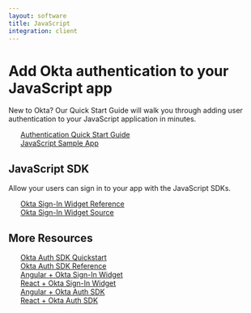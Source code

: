 ```yaml
---
layout: software
title: JavaScript
integration: client
---
```


# Add Okta authentication to your JavaScript app

New to Okta? Our Quick Start Guide will walk you through adding user authentication to your JavaScript application in minutes.

<ul style="list-style: none;">
  <li>
    <span class='code-icon launch-16'></span>
    <a href='okta_sign-in_widget.html'>Authentication Quick Start Guide</a>
  </li>
  <li>
    <span class='fa fa-github'></span>
    <a href='https://github.com/okta/samples-nodejs-express-4'>JavaScript Sample App</a>
  </li>
</ul>

## JavaScript SDK

Allow your users can sign in to your app with the JavaScript SDKs.

<ul style="list-style: none;">

  <li>
    <span class='code-icon expression-16'></span>
    <a href='okta_sign-in_widget_ref.html'>Okta Sign-In Widget Reference</a>
  </li>
  <li>
    <span class='fa fa-github'></span>
    <a href='https://github.com/okta/okta-signin-widget'>Okta Sign-In Widget Source</a>
  </li>
</ul>

## More Resources

<ul style="list-style: none;">
  <li><a href='okta_auth_sdk.html'>Okta Auth SDK Quickstart</a></li>
  <li><a href='okta_auth_sdk_ref.html'>Okta Auth SDK Reference</a></li>
  <li><a href='okta_angular_sign-in_widget.html'>Angular + Okta Sign-In Widget</a></li>
  <li><a href='okta_react_sign-in_widget.html'>React + Okta Sign-In Widget</a></li>
  <li><a href='okta_angular_auth_js.html'>Angular + Okta Auth SDK</a></li>
  <li><a href='okta_react.html'>React + Okta Auth SDK</a></li>
</ul>
